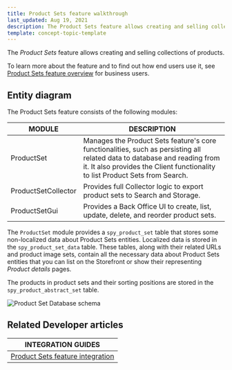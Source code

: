 ```yaml
---
title: Product Sets feature walkthrough
last_updated: Aug 19, 2021
description: The Product Sets feature allows creating and selling collections of products
template: concept-topic-template
---
```


The _Product Sets_ feature allows creating and selling collections of products.


To learn more about the feature and to find out how end users use it, see [Product Sets feature overview](/docs/scos/user/features/{{page.version}}/product-sets-feature-overview.html) for business users.


## Entity diagram

The Product Sets feature consists of the following modules:

| MODULE | DESCRIPTION |
| --- | --- |
| ProductSet | Manages the Product Sets feature's core functionalities, such as persisting all related data to database and reading from it. It also provides the Client functionality to list Product Sets from Search. |
| ProductSetCollector | Provides full Collector logic to export product sets to Search and Storage. |
| ProductSetGui | Provides a Back Office UI to create, list, update, delete, and reorder product sets. |

The `ProductSet` module provides a `spy_product_set` table that stores some non-localized data about Product Sets entities. Localized data is stored in the `spy_product_set_data` table. These tables, along with their related URLs and product image sets, contain all the necessary data about Product Sets entities that you can list on the Storefront or show their representing *Product details* pages.

The products in product sets and their sorting positions are stored in the `spy_product_abstract_set` table.

<div class="width-100">

![Product Set Database schema](https://spryker.s3.eu-central-1.amazonaws.com/docs/Features/Product+Management/Product+Sets/product_set_db_schema.png)

</div>


## Related Developer articles

|INTEGRATION GUIDES | 
|---------|
| [Product Sets feature integration](/docs/scos/dev/feature-integration-guides/{{page.version}}/product-set-feature-integration..html)  
